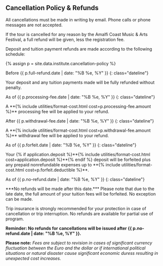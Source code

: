 ## Cancellation Policy & Refunds

All cancellations must be made in writing by email. Phone calls or phone messages are not accepted.

If the tour is cancelled for any reason by the Amalfi Coast Music & Arts Festival, a full refund will be given, less the registration fee.

Deposit and tuition payment refunds are made according to the following schedule:

{% assign p = site.data.institute.cancellation-policy %}

<div id="cancellation-schedule" markdown="1">
Before {{ p.full-refund.date | date: "%B %e, %Y" }}
{: class="dateline"}

<div><p markdown="1">Your deposit and any tuition payments made will be fully refunded without penalty.</p></div>

As of {{ p.processing-fee.date | date: "%B %e, %Y" }}
{: class="dateline"}

<div><p markdown="1">A **{% include utilities/format-cost.html cost=p.processing-fee.amount %}** processing fee will be applied to your refund.</p></div>

After {{ p.withdrawal-fee.date | date: "%B %e, %Y" }}
{: class="dateline"}

<div><p markdown="1">A **{% include utilities/format-cost.html cost=p.withdrawal-fee.amount %}** withdrawal fee will be applied to your refund.</p></div>

As of {{ p.forfeit.date | date: "%B %e, %Y" }}
{: class="dateline"}

<div><p markdown="1">Your {% if application.deposit %}**{% include utilities/format-cost.html cost=application.deposit %}**{% endif %} deposit will be forfeited plus any prepaid nonrefundable expenses up to **{% include utilities/format-cost.html cost=p.forfeit.deductible %}**.</p></div>

As of {{ p.no-refund.date | date: "%B %e, %Y" }}
{: class="dateline"}

<div><p markdown="1">***No refunds will be made after this date.*** Please note that due to the late date, the full amount of your tuition fees will be forfeited. No exception can be made.</p></div>
</div>

Trip insurance is strongly recommended for your protection in case of cancellation or trip interruption. No refunds are available for partial use of program.

**Reminder: No refunds for cancellations will be issued after {{ p.no-refund.date | date: "%B %e, %Y" }}.**

**Please note:** *Fees are subject to revision in cases of significant currency fluctuation between the Euro and the dollar or if international political situations or natural disaster cause significant economic duress resulting in unexpected cost increases.*
